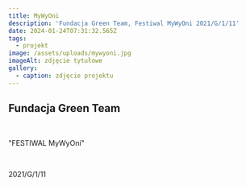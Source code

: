 ```yaml
---
title: MyWyOni
description: 'Fundacja Green Team, Festiwal MyWyOni 2021/G/1/11'
date: 2024-01-24T07:31:32.565Z
tags:
  - projekt
image: /assets/uploads/mywyoni.jpg
imageAlt: zdjęcie tytułowe
gallery:
  - caption: zdjęcie projektu
---
```

## Fundacja Green Team

<br>

"FESTIWAL MyWyOni"

<br>

2021/G/1/11
